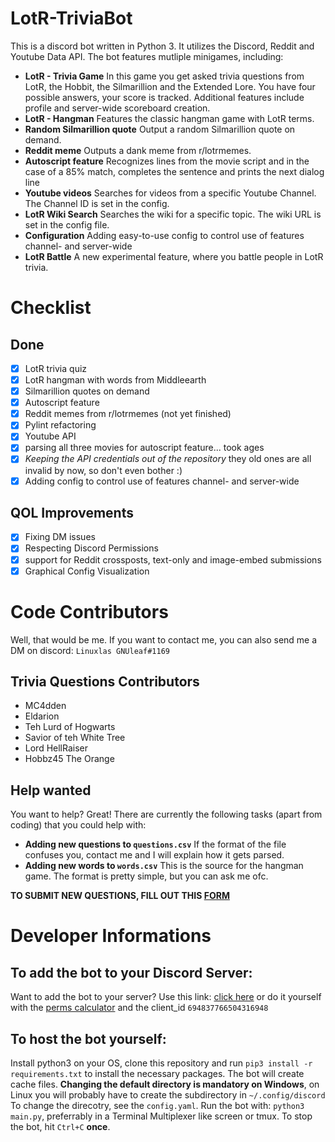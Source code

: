 # LotR-TriviaBot
This is a discord bot written in Python 3.
It utilizes the Discord, Reddit and Youtube Data API.
The bot features mutliple minigames, including:
* **LotR - Trivia Game**
In this game you get asked trivia questions from LotR, the Hobbit, the Silmarillion and the Extended Lore. You have four possible answers, your score is tracked.
Additional features include profile and server-wide scoreboard creation.
* **LotR - Hangman**
Features the classic hangman game with LotR terms.
* **Random Silmarillion quote**
Output a random Silmarillion quote on demand.
* **Reddit meme**
Outputs a dank meme from r/lotrmemes.
* **Autoscript feature**
Recognizes lines from the movie script and in the case of a 85% match, completes the sentence and prints the next dialog line
* **Youtube videos**
Searches for videos from a specific Youtube Channel.
The Channel ID is set in the config.
* **LotR Wiki Search**
Searches the wiki for a specific topic.
The wiki URL is set in the config file.
* **Configuration**
Adding easy-to-use config to control use of features channel- and server-wide
* **LotR Battle**
A new experimental feature, where you battle people in LotR trivia.

# Checklist

## Done
- [x] LotR trivia quiz
- [x] LotR hangman with words from Middleearth
- [x] Silmarillion quotes on demand
- [x] Autoscript feature
- [X] Reddit memes from r/lotrmemes (not yet finished)
- [x] Pylint refactoring
- [X] Youtube API
- [X] parsing all three movies for autoscript feature... took ages
- [x] *Keeping the API credentials out of the repository*
they old ones are all invalid by now, so don't even bother :)
- [x] Adding config to control use of features channel- and server-wide

## QOL Improvements
- [x] Fixing DM issues
- [x] Respecting Discord Permissions
- [x] support for Reddit crossposts, text-only and image-embed submissions
- [x] Graphical Config Visualization

# Code Contributors
Well, that would be me. If you want to contact me,
you can also send me a DM on discord: `Linuxlas GNUleaf#1169`
## Trivia Questions Contributors
* MC4dden
* Eldarion
* Teh Lurd of Hogwarts
* Savior of teh White Tree
* Lord HellRaiser
* Hobbz45 The Orange

## Help wanted
You want to help? Great! There are currently the following tasks (apart from coding) that you could help with:
* **Adding new questions to `questions.csv`** If the format of the file confuses you, contact me and I will explain how it gets parsed.
* **Adding new words to `words.csv`** This is the source for the hangman game. The format is pretty simple, but you can ask me ofc.

**TO SUBMIT NEW QUESTIONS, FILL OUT THIS [FORM](https://forms.gle/k4oMTiyUEJgntMyb9)**

# Developer Informations
## To add the bot to your Discord Server:
Want to add the bot to your server? Use this link: [click here](https://discord.com/oauth2/authorize?client_id=694837766504316948&scope=bot&permissions=268495936) or do it yourself with the [perms calculator](https://discordapi.com/permissions.html) and the client_id `694837766504316948`

## To host the bot yourself:
Install python3 on your OS, clone this repository and run `pip3 install -r requirements.txt` to install the necessary packages.
The bot will create cache files. **Changing the default directory is mandatory on Windows**, on Linux you will probably have to create the subdirectory in `~/.config/discord` To change the direcotry, see the `config.yaml`.
Run the bot with: `python3 main.py`, preferrably in a Terminal Multiplexer like screen or tmux.
To stop the bot, hit `Ctrl+C` **once**.